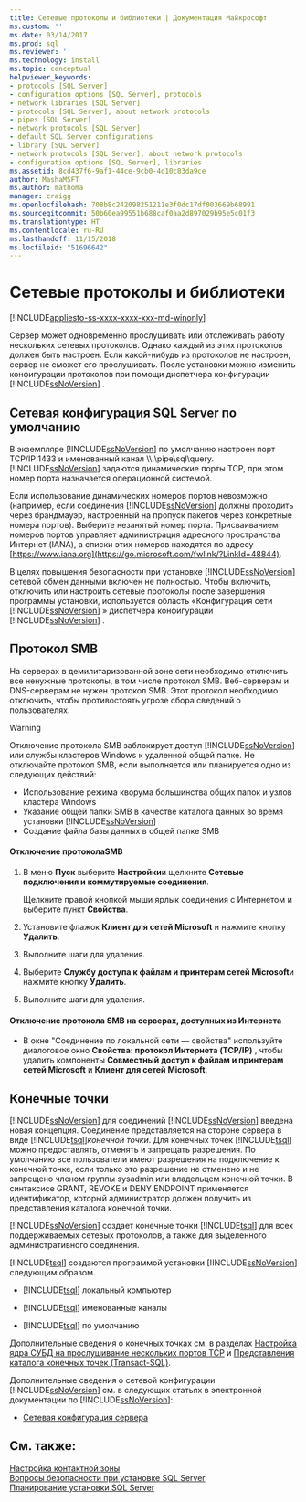 ```yaml
---
title: Сетевые протоколы и библиотеки | Документация Майкрософт
ms.custom: ''
ms.date: 03/14/2017
ms.prod: sql
ms.reviewer: ''
ms.technology: install
ms.topic: conceptual
helpviewer_keywords:
- protocols [SQL Server]
- configuration options [SQL Server], protocols
- network libraries [SQL Server]
- protocols [SQL Server], about network protocols
- pipes [SQL Server]
- network protocols [SQL Server]
- default SQL Server configurations
- library [SQL Server]
- network protocols [SQL Server], about network protocols
- configuration options [SQL Server], libraries
ms.assetid: 8cd437f6-9af1-44ce-9cb0-4d10c83da9ce
author: MashaMSFT
ms.author: mathoma
manager: craigg
ms.openlocfilehash: 708b8c242098251211e3f0dc17df003669b68991
ms.sourcegitcommit: 50b60ea99551b688caf0aa2d897029b95e5c01f3
ms.translationtype: HT
ms.contentlocale: ru-RU
ms.lasthandoff: 11/15/2018
ms.locfileid: "51696642"
---
```

# <a name="network-protocols-and-network-libraries"></a>Сетевые протоколы и библиотеки
[!INCLUDE[appliesto-ss-xxxx-xxxx-xxx-md-winonly](../../includes/appliesto-ss-xxxx-xxxx-xxx-md-winonly.md)]

  Сервер может одновременно прослушивать или отслеживать работу нескольких сетевых протоколов. Однако каждый из этих протоколов должен быть настроен. Если какой-нибудь из протоколов не настроен, сервер не сможет его прослушивать. После установки можно изменить конфигурации протоколов при помощи диспетчера конфигурации [!INCLUDE[ssNoVersion](../../includes/ssnoversion-md.md)] .  
  
## <a name="default-sql-server-network-configuration"></a>Сетевая конфигурация SQL Server по умолчанию  
 В экземпляре [!INCLUDE[ssNoVersion](../../includes/ssnoversion-md.md)] по умолчанию настроен порт TCP/IP 1433 и именованный канал \\\\.\pipe\sql\query. [!INCLUDE[ssNoVersion](../../includes/ssnoversion-md.md)] задаются динамические порты TCP, при этом номер порта назначается операционной системой.  
  
 Если использование динамических номеров портов невозможно (например, если соединения [!INCLUDE[ssNoVersion](../../includes/ssnoversion-md.md)] должны проходить через брандмауэр, настроенный на пропуск пакетов через конкретные номера портов). Выберите незанятый номер порта. Присваиванием номеров портов управляет администрация адресного пространства Интернет (IANA), а списки этих номеров находятся по адресу [https://www.iana.org](https://go.microsoft.com/fwlink/?LinkId=48844).  
  
 В целях повышения безопасности при установке [!INCLUDE[ssNoVersion](../../includes/ssnoversion-md.md)] сетевой обмен данными включен не полностью. Чтобы включить, отключить или настроить сетевые протоколы после завершения программы установки, используется область «Конфигурация сети [!INCLUDE[ssNoVersion](../../includes/ssnoversion-md.md)] » диспетчера конфигурации [!INCLUDE[ssNoVersion](../../includes/ssnoversion-md.md)] .  
  
## <a name="server-message-block-protocol"></a>Протокол SMB  
 На серверах в демилитаризованной зоне сети необходимо отключить все ненужные протоколы, в том числе протокол SMB. Веб-серверам и DNS-серверам не нужен протокол SMB. Этот протокол необходимо отключить, чтобы противостоять угрозе сбора сведений о пользователях.  
  
> [!WARNING]  
>  Отключение протокола SMB заблокирует доступ [!INCLUDE[ssNoVersion](../../includes/ssnoversion-md.md)] или службы кластеров Windows к удаленной общей папке. Не отключайте протокол SMB, если выполняется или планируется одно из следующих действий:  
>   
>  -   Использование режима кворума большинства общих папок и узлов кластера Windows  
> -   Указание общей папки SMB в качестве каталога данных во время установки [!INCLUDE[ssNoVersion](../../includes/ssnoversion-md.md)]  
> -   Создание файла базы данных в общей папке SMB  
  
#### <a name="to-disable-smb"></a>Отключение протоколаSMB  
  
1.  В меню **Пуск** выберите **Настройки**и щелкните **Сетевые подключения и коммутируемые соединения**.  
  
     Щелкните правой кнопкой мыши ярлык соединения с Интернетом и выберите пункт **Свойства**.  
  
2.  Установите флажок **Клиент для сетей Microsoft** и нажмите кнопку **Удалить**.  
  
3.  Выполните шаги для удаления.  
  
4.  Выберите **Службу доступа к файлам и принтерам сетей Microsoft**и нажмите кнопку **Удалить**.  
  
5.  Выполните шаги для удаления.  
  
#### <a name="to-disable-smb-on-servers-accessible-from-the-internet"></a>Отключение протокола SMB на серверах, доступных из Интернета  
  
-   В окне "Соединение по локальной сети — свойства" используйте диалоговое окно **Свойства: протокол Интернета (TCP/IP)** , чтобы удалить компоненты **Совместный доступ к файлам и принтерам сетей Microsoft** и **Клиент для сетей Microsoft**.  
  
## <a name="endpoints"></a>Конечные точки  
 [!INCLUDE[ssNoVersion](../../includes/ssnoversion-md.md)] для соединений [!INCLUDE[ssNoVersion](../../includes/ssnoversion-md.md)] введена новая концепция. Соединение представляется на стороне сервера в виде [!INCLUDE[tsql](../../includes/tsql-md.md)]*конечной точки*. Для конечных точек [!INCLUDE[tsql](../../includes/tsql-md.md)] можно предоставлять, отменять и запрещать разрешения. По умолчанию все пользователи имеют разрешения на подключение к конечной точке, если только это разрешение не отменено и не запрещено членом группы sysadmin или владельцем конечной точки. В синтаксисе GRANT, REVOKE и DENY ENDPOINT применяется идентификатор, который администратор должен получить из представления каталога конечной точки.  
  
 [!INCLUDE[ssNoVersion](../../includes/ssnoversion-md.md)] создает конечные точки [!INCLUDE[tsql](../../includes/tsql-md.md)] для всех поддерживаемых сетевых протоколов, а также для выделенного административного соединения.  
  
 [!INCLUDE[tsql](../../includes/tsql-md.md)] создаются программой установки [!INCLUDE[ssNoVersion](../../includes/ssnoversion-md.md)] следующим образом.  
  
-   [!INCLUDE[tsql](../../includes/tsql-md.md)] локальный компьютер  
  
-   [!INCLUDE[tsql](../../includes/tsql-md.md)] именованные каналы  
  
-   [!INCLUDE[tsql](../../includes/tsql-md.md)] по умолчанию  
  
 Дополнительные сведения о конечных точках см. в разделах [Настройка ядра СУБД на прослушивание нескольких портов TCP](../../database-engine/configure-windows/configure-the-database-engine-to-listen-on-multiple-tcp-ports.md) и [Представления каталога конечных точек (Transact-SQL)](../../relational-databases/system-catalog-views/endpoints-catalog-views-transact-sql.md).  
  
 Дополнительные сведения о сетевой конфигурации [!INCLUDE[ssNoVersion](../../includes/ssnoversion-md.md)] см. в следующих статьях в электронной документации по [!INCLUDE[ssNoVersion](../../includes/ssnoversion-md.md)]:  
  
-   [Сетевая конфигурация сервера](../../database-engine/configure-windows/server-network-configuration.md)  
  
## <a name="see-also"></a>См. также:  
 [Настройка контактной зоны](../../relational-databases/security/surface-area-configuration.md)   
 [Вопросы безопасности при установке SQL Server](../../sql-server/install/security-considerations-for-a-sql-server-installation.md)   
 [Планирование установки SQL Server](../../sql-server/install/planning-a-sql-server-installation.md)  
  
  
